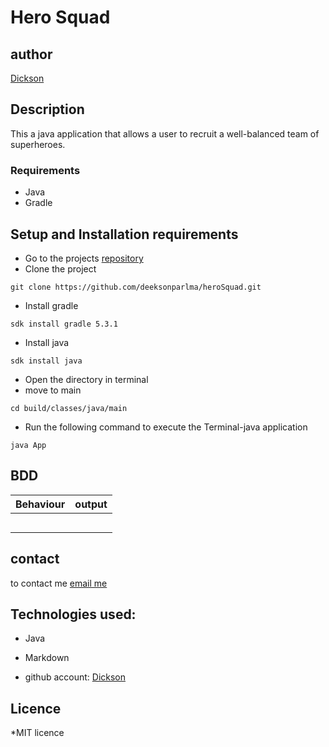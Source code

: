 # Hero Squad
## author
[Dickson](https://www.github.com/deeksonparlma)

## Description
This a java application that allows a user to recruit a well-balanced team of superheroes.
### Requirements
* Java
* Gradle
## Setup and Installation requirements
* Go to the projects [repository](https://github.com/deeksonparlma/heroSquad)
* Clone the project
```
git clone https://github.com/deeksonparlma/heroSquad.git
```
* Install gradle
```
sdk install gradle 5.3.1
```
* Install java
```
sdk install java
```
* Open the directory in terminal
* move to main
```
cd build/classes/java/main
```
* Run the following command to execute the Terminal-java application
```
java App
```

## BDD
| Behaviour |  output |
| --------- | ------- |
|           |         |
|           |         |
|           |         |
|           |         |
|           |         |
## contact
to contact me [email me](dicksonparlma@gmail.com)
## Technologies used:
* Java
* Markdown

* github account: [Dickson](https://github.com/deeksonparlma)

## Licence
*MIT licence